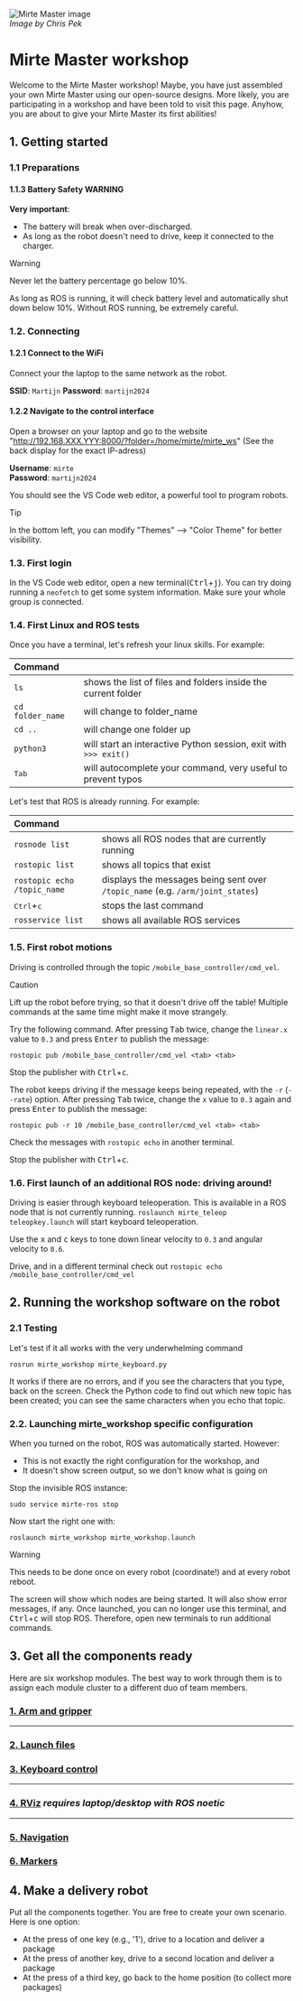 ![Mirte Master image](./mirte_master.jpeg)  
*Image by Chris Pek*

# Mirte Master workshop

Welcome to the Mirte Master workshop! Maybe, you have just assembled your own Mirte Master using our open-source designs. More likely, you are participating in a workshop and have been told to visit this page. Anyhow, you are about to give your Mirte Master its first abilities!

## 1. Getting started
### 1.1 Preparations
 

#### 1.1.3 Battery Safety WARNING
**Very important**:
- The battery will break when over-discharged.
- As long as the robot doesn't need to drive, keep it connected to the charger.

> [!WARNING]  
> Never let the battery percentage go below 10%.

As long as ROS is running, it will check battery level and automatically shut down below 10%. Without ROS running, be extremely careful.

### 1.2. Connecting

#### 1.2.1 Connect to the WiFi
<!-- Needs to be gone -->
<!-- The rear display shows a WiFi network name, `Mirte-XXXXXX`. Connect to it with your laptop (**Password**: `mirte_mirte`). -->
Connect your the laptop to the same network as the robot.

**SSID**: `Martijn`
**Password**: `martijn2024`  

#### 1.2.2 Navigate to the control interface
Open a browser on your laptop and go to the website "http://192.168.XXX.YYY:8000/?folder=/home/mirte/mirte_ws" (See the back display for the exact IP-adress)

**Username**: `mirte`  
**Password**: `martijn2024`  

You should see the VS Code web editor, a powerful tool to program robots.

> [!TIP]  
> In the bottom left, you can modify "Themes" --> "Color Theme" for better visibility.

### 1.3. First login

In the VS Code web editor, open a new terminal(<kbd>Ctrl</kbd>+<kbd>j</kbd>). You can try doing running a `neofetch` to get some system information.
Make sure your whole group is connected.

### 1.4. First Linux and ROS tests
Once you have a terminal, let's refresh your linux skills. For example:

| Command|  |
|:-------|--|
| `ls` | shows the list of files and folders inside the current folder |
| `cd folder_name` | will change to folder_name |
| `cd ..` | will change one folder up |
| `python3` | will start an interactive Python session, exit with `>>> exit()` |
| <kbd>Tab</kbd> | will autocomplete your command, very useful to prevent typos |

Let's test that ROS is already running. For example:

| Command|  |
|:-------|--|
| `rosnode list` | shows all ROS nodes that are currently running |
| `rostopic list` | shows all topics that exist |
| `rostopic echo /topic_name` | displays the messages being sent over `/topic_name` (e.g. `/arm/joint_states`) |
| <kbd>Ctrl</kbd>+<kbd>c</kbd> | stops the last command |
| `rosservice list` | shows all available ROS services |

### 1.5. First robot motions
Driving is controlled through the topic `/mobile_base_controller/cmd_vel`.

> [!CAUTION]  
> Lift up the robot before trying, so that it doesn't drive off the table!
> Multiple commands at the same time might make it move strangely.

Try the following command.
After pressing <kbd>Tab</kbd> twice, change the `linear.x` value to `0.3` and press <kbd>Enter</kbd> to publish the message:

```console
rostopic pub /mobile_base_controller/cmd_vel <tab> <tab>
```

Stop the publisher with <kbd>Ctrl</kbd>+<kbd>c</kbd>.

The robot keeps driving if the message keeps being repeated, with the `-r` (`--rate`) option.
After pressing <kbd>Tab</kbd> twice, change the `x` value to `0.3` again and press <kbd>Enter</kbd> to publish the message:

```console
rostopic pub -r 10 /mobile_base_controller/cmd_vel <tab> <tab>
```

Check the messages with `rostopic echo` in another terminal.

Stop the publisher with <kbd>Ctrl</kbd>+<kbd>c</kbd>.


### 1.6. First launch of an additional ROS node: driving around!
Driving is easier through keyboard teleoperation. This is available in a ROS node that is not currently running.
`roslaunch mirte_teleop teleopkey.launch` will start keyboard teleoperation.

Use the <kbd>x</kbd> and <kbd>c</kbd> keys to tone down linear velocity to `0.3` and angular velocity to `0.6`.

Drive, and in a different terminal check out `rostopic echo /mobile_base_controller/cmd_vel`

## 2. Running the workshop software on the robot

### 2.1 Testing
Let's test if it all works with the very underwhelming command

```console
rosrun mirte_workshop mirte_keyboard.py
```

It works if there are no errors, and if you see the characters that you type, back on the screen. Check the Python code to find out which new topic has been created; you can see the same characters when you echo that topic.

### 2.2. Launching mirte_workshop specific configuration
When you turned on the robot, ROS was automatically started. However:
- This is not exactly the right configuration for the workshop, and
- It doesn't show screen output, so we don't know what is going on

Stop the invisible ROS instance:

```console
sudo service mirte-ros stop
```

Now start the right one with:

```console
roslaunch mirte_workshop mirte_workshop.launch
```
> [!WARNING]  
> This needs to be done once on every robot (coordinate!) and at every robot reboot.

The screen will show which nodes are being started. It will also show error messages, if any. Once launched, you can no longer use this terminal, and <kbd>Ctrl</kbd>+<kbd>c</kbd> will stop ROS. Therefore, open new terminals to run additional commands.

## 3. Get all the components ready
Here are six workshop modules. The best way to work through them is to assign each module cluster to a different duo of team members.

### [1. Arm and gripper](arm_and_gripper.md)

---

### [2. Launch files](launch_files.md)

### [3. Keyboard control](keyboard_control.md)

----

### [4. RViz](rviz.md) *requires laptop/desktop with ROS noetic*

----

### [5. Navigation](navigation.md)

### [6. Markers](markers.md)

## 4. Make a delivery robot
Put all the components together. You are free to create your own scenario. Here is one option:
- At the press of one key (e.g., '1'), drive to a location and deliver a package
- At the press of another key, drive to a second location and deliver a package
- At the press of a third key, go back to the home position (to collect more packages)
